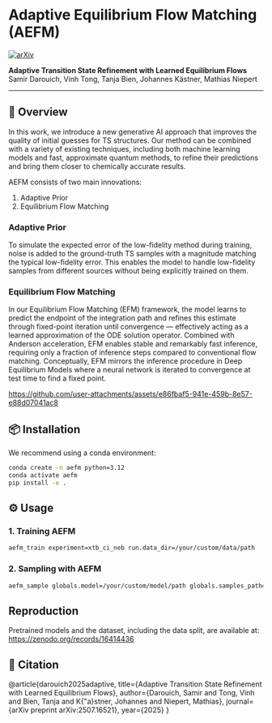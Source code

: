 # Adaptive Equilibrium Flow Matching (AEFM)

[![arXiv](https://img.shields.io/badge/arXiv-2507.16521-b31b1b.svg)](https://arxiv.org/abs/2507.16521)

**Adaptive Transition State Refinement with Learned Equilibrium Flows**  
Samir Darouich, Vinh Tong, Tanja Bien, Johannes Kästner, Mathias Niepert

---

## 🧪 Overview

In this work, we introduce a new generative AI approach that improves the quality of initial guesses for TS structures. Our method can be combined with a variety of existing techniques, including both machine learning models and fast, approximate quantum methods, to refine their predictions and bring them closer to chemically accurate results.

AEFM consists of two main innovations:

1) Adaptive Prior
2) Equilibrium Flow Matching

### Adaptive Prior

To simulate the expected error of the low-fidelity method during training, noise is added to the ground-truth TS samples with a magnitude matching the typical low-fidelity error. This enables the model to handle low-fidelity samples from different sources without being explicitly trained on them.

### Equilibrium Flow Matching

In our Equilibrium Flow Matching (EFM) framework, the model learns to predict the endpoint of the integration path and refines this estimate through fixed-point iteration until convergence — effectively acting as a learned approximation of the ODE solution operator. Combined with Anderson acceleration, EFM enables stable and remarkably fast inference, requiring only a fraction of inference steps compared to conventional flow matching. Conceptually, EFM mirrors the inference procedure in Deep Equilibrium Models where a neural network is iterated to convergence at test time to find a fixed point.


https://github.com/user-attachments/assets/e86fbaf5-941e-459b-8e57-e88d07041ac8



## 📦 Installation

We recommend using a conda environment:

```bash
conda create -n aefm python=3.12
conda activate aefm
pip install -e .
```

## ⚙️ Usage

### 1. Training AEFM

```bash
aefm_train experiment=xtb_ci_neb run.data_dir=/your/custom/data/path
```

### 2. Sampling with AEFM
```bash
aefm_sample globals.model=/your/custom/model/path globals.samples_path=/your/custom/samples/path globals.reference_path=/your/custom/reference/path
```

## Reproduction

Pretrained models and the dataset, including the data split, are available at: https://zenodo.org/records/16414436

## 📕 Citation 

@article{darouich2025adaptive,
  title={Adaptive Transition State Refinement with Learned Equilibrium Flows},
  author={Darouich, Samir and Tong, Vinh and Bien, Tanja and K{\"a}stner, Johannes and Niepert, Mathias},
  journal={arXiv preprint arXiv:2507.16521},
  year={2025}
}
